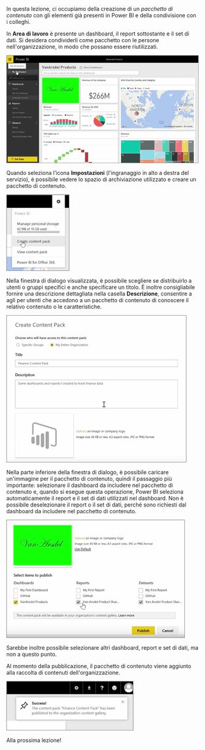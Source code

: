 In questa lezione, ci occupiamo della creazione di un *pacchetto di contenuto* con gli elementi già presenti in Power BI e della condivisione con i colleghi.

In **Area di lavoro** è presente un dashboard, il report sottostante e il set di dati. Si desidera condividerli come pacchetto con le persone nell'organizzazione, in modo che possano essere riutilizzati.

![Condivisione e collaborazione in Power BI](./media/6-2-create-content-packs/pbi_learn06_02myworkspacenohilite.png)

Quando seleziona l’icona **Impostazioni** (l'ingranaggio in alto a destra del servizio), è possibile vedere lo spazio di archiviazione utilizzato e creare un pacchetto di contenuto.

![Condivisione e collaborazione in Power BI](./media/6-2-create-content-packs/pbi_learn06_02options.png)

Nella finestra di dialogo visualizzata, è possibile scegliere se distribuirlo a utenti o gruppi specifici e anche specificare un titolo. È inoltre consigliabile fornire una descrizione dettagliata nella casella **Descrizione**, consentire a agli per utenti che accedono a un pacchetto di contenuto di conoscere il relativo contenuto o le caratteristiche.

![Condivisione e collaborazione in Power BI](./media/6-2-create-content-packs/pbi_learn06_02create_contpktop.png)

Nella parte inferiore della finestra di dialogo, è possibile caricare un'immagine per il pacchetto di contenuto, quindi il passaggio più importante: selezionare il dashboard da includere nel pacchetto di contenuto e, quando si esegue questa operazione, Power BI seleziona automaticamente il report e il set di dati utilizzati nel dashboard. Non è possibile deselezionare il report o il set di dati, perché sono richiesti dal dashboard da includere nel pacchetto di contenuto.

![Condivisione e collaborazione in Power BI](./media/6-2-create-content-packs/pbi_learn06_02create_contpk2ndhalf.png)

Sarebbe inoltre possibile selezionare altri dashboard, report e set di dati, ma non a questo punto.

Al momento della pubblicazione, il pacchetto di contenuto viene aggiunto alla raccolta di contenuti dell'organizzazione.

![Condivisione e collaborazione in Power BI](./media/6-2-create-content-packs/pbi_learn06_02contpksuccess.png)

Alla prossima lezione!

